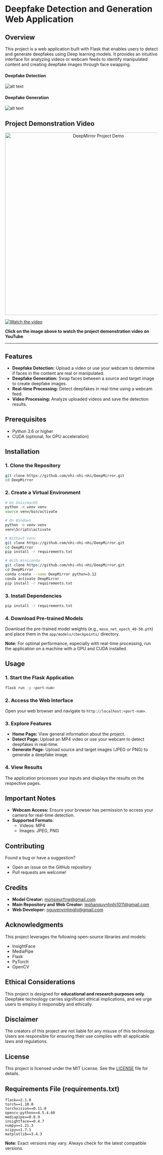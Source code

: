 # Deepfake Detection and Generation Web Application

## Overview

This project is a web application built with Flask that enables users to detect and generate deepfakes using Deep learning models. It provides an intuitive interface for analyzing videos or webcam feeds to identify manipulated content and creating deepfake images through face swapping.

#### Deepfake Detection
![alt text](app/static/images/demo_detect.jpg)
#### Deepfake Generation
![alt text](app/static/images/demo_generate.png)

## Project Demonstration Video

<div align="center">
    <a href="https://www.youtube.com/watch?v=Oba0Pa_w8vY">
    <img src="https://img.youtube.com/vi/Oba0Pa_w8vY/maxresdefault.jpg" alt="DeepMirror Project Demo" width="600">
    </a>
</div>

[![Watch the video](https://img.youtube.com/vi/Oba0Pa_w8vY/maxresdefault.jpg)](https://www.youtube.com/watch?v=Oba0Pa_w8vY)

**Click on the image above to watch the project demonstration video on YouTube**

---
## Features

* **Deepfake Detection:** Upload a video or use your webcam to determine if faces in the content are real or manipulated.
* **Deepfake Generation:** Swap faces between a source and target image to create deepfake images.
* **Real-time Processing:** Detect deepfakes in real-time using a webcam feed.
* **Video Processing:** Analyze uploaded videos and save the detection results.

## Prerequisites

* Python 3.6 or higher
* CUDA (optional, for GPU acceleration)

## Installation

### 1. Clone the Repository

```bash
git clone https://github.com/nhi-nhi-nhi/DeepMirror.git
cd DeepMirror
```

### 2. Create a Virtual Environment

```bash
# On Unix/macOS
python -m venv venv
source venv/bin/activate

# On Windows
python -m venv venv
venv\Scripts\activate

# Without venv
git clone https://github.com/nhi-nhi-nhi/DeepMirror.git
cd DeepMirror
pip install -r requirements.txt

# With miniconda
git clone https://github.com/nhi-nhi-nhi/DeepMirror.git
cd DeepMirror
conda create --name DeepMirror python=3.12
conda activate DeepMirror
pip install -r requirements.txt
```

### 3. Install Dependencies

```bash
pip install -r requirements.txt
```

### 4. Download Pre-trained Models

Download the pre-trained model weights (e.g., `meso_net_epoch_40-50.pth`) and place them in the `app/models/checkpoints/` directory.

**Note:** For optimal performance, especially with real-time processing, run the application on a machine with a GPU and CUDA installed.

## Usage

### 1. Start the Flask Application

```bash
flask run -p <port-num>
```

### 2. Access the Web Interface

Open your web browser and navigate to `http://localhost:<port-num>`.

### 3. Explore Features

* **Home Page:** View general information about the project.
* **Detect Page:** Upload an MP4 video or use your webcam to detect deepfakes in real-time.
* **Generate Page:** Upload source and target images (JPEG or PNG) to generate a deepfake image.

### 4. View Results

The application processes your inputs and displays the results on the respective pages.

## Important Notes

* **Webcam Access:** Ensure your browser has permission to access your camera for real-time detection.
* **Supported Formats:**
  * Videos: MP4
  * Images: JPEG, PNG

## Contributing

Found a bug or have a suggestion? 
* Open an issue on the GitHub repository
* Pull requests are welcome!

## Credits

* **Model Creator:** monsieurfnw@gmail.com
* **Main Repository and Web Creator:** lephanquynhnhi1011@gmail.com
* **Web Developer:** nguyenvinhnghi@gmail.com

## Acknowledgments

This project leverages the following open-source libraries and models:
* InsightFace
* MediaPipe
* Flask
* PyTorch
* OpenCV

## Ethical Considerations

This project is designed for **educational and research purposes only**. Deepfake technology carries significant ethical implications, and we urge users to employ it responsibly and ethically.

## Disclaimer

The creators of this project are not liable for any misuse of this technology. Users are responsible for ensuring their use complies with all applicable laws and regulations.

## License

This project is licensed under the MIT License. See the [LICENSE](LICENSE) file for details.

## Requirements File (requirements.txt)

```
flask==2.1.0
torch==1.10.0
torchvision==0.11.0
opencv-python==4.5.4.60
mediapipe==0.8.9
insightface==0.4.7
numpy==1.21.3
scipy==1.7.1
matplotlib==3.4.3
```

**Note:** Exact versions may vary. Always check for the latest compatible versions.
